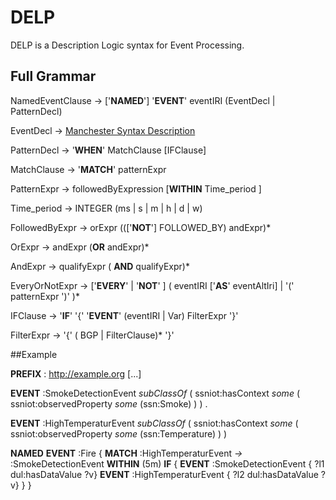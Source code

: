 # DELP
DELP is a  Description Logic syntax for Event Processing.

## Full Grammar

<SPARQL-like prefix declaration>

NamedEventClause -> ['**NAMED**'] '**EVENT**' eventIRI (EventDecl | PatternDecl)
    
EventDecl  ->  [Manchester Syntax Description](https://www.w3.org/TR/owl2-manchester-syntax/#description)

PatternDecl -> '**WHEN**' MatchClause [IFClause]

MatchClause -> '**MATCH**' patternExpr

PatternExpr ->  followedByExpression [**WITHIN** Time_period ]

Time_period ->  INTEGER (ms | s | m | h | d | w)

FollowedByExpr ->  orExpr ((['**NOT**'] FOLLOWED_BY) andExpr)*	

OrExpr -> andExpr (**OR** andExpr)*

AndExpr -> qualifyExpr ( **AND** qualifyExpr)*

EveryOrNotExpr ->  ['**EVERY**' | '**NOT**' ]  \( eventIRI ['**AS**' eventAltIri] | '(' patternExpr ')' )*

IFClause -> '**IF**' '{' '**EVENT**' (eventIRI | Var) FilterExpr '}'

FilterExpr -> '{' ( BGP | FilterClause)* '}'

##Example

**PREFIX** : <http://example.org> [...]

**EVENT** :SmokeDetectionEvent *subClassOf* 
	( ssniot:hasContext *some* 
    	( ssniot:observedProperty *some* (ssn:Smoke) ) ) .

**EVENT** :HighTemperaturEvent *subClassOf*
    ( ssniot:hasContext *some* 
    	( ssniot:observedProperty *some* (ssn:Temperature) ) )

**NAMED** **EVENT** :Fire {
     **MATCH** :HighTemperaturEvent *->* :SmokeDetectionEvent **WITHIN** (5m)
     **IF** {
        **EVENT** :SmokeDetectionEvent { ?l1 dul:hasDataValue ?v}
        **EVENT** :HighTemperaturEvent { ?l2 dul:hasDataValue ?v}
     }
}


